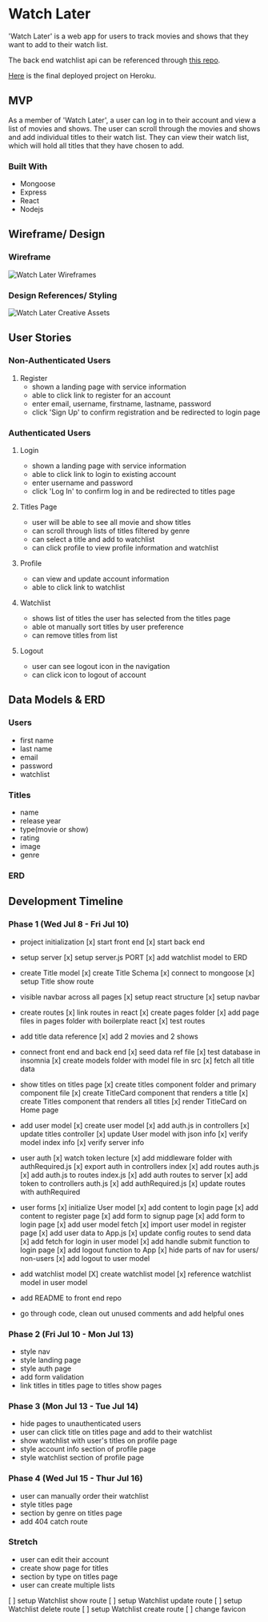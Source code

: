 # Watch Later
'Watch Later' is a web app for users to track movies and shows that they want to add to their watch list.

The back end watchlist api can be referenced through [this repo](https://git.generalassemb.ly/colsonisaiah/watchlist-api).
<!-- TODO add link to final deployed project -->
[Here]() is the final deployed project on Heroku.



## MVP
As a member of 'Watch Later', a user can log in to their account and view a list of movies and shows. The user can scroll through the movies and shows and add individual titles to their watch list. They can view their watch list, which will hold all titles that they have chosen to add.

### Built With
* Mongoose
* Express
* React
* Nodejs



## Wireframe/ Design

### Wireframe
![Watch Later Wireframes]('/public/WL-wireframes.png')

### Design References/ Styling
![Watch Later Creative Assets]('/public/WL-creative-assets.png')



## User Stories

### Non-Authenticated Users
1. Register
    * shown a landing page with service information
    * able to click link to register for an account
    * enter email, username, firstname, lastname, password
    * click 'Sign Up' to confirm registration and be redirected to login page

### Authenticated Users
1. Login
    * shown a landing page with service information
    * able to click link to login to existing account
    * enter username and password
    * click 'Log In' to confirm log in and be redirected to titles page

2. Titles Page
    * user will be able to see all movie and show titles
    * can scroll through lists of titles filtered by genre
    * can select a title and add to watchlist
    * can click profile to view profile information and watchlist

3. Profile
    * can view and update account information
    * able to click link to watchlist

4. Watchlist
    * shows list of titles the user has selected from the titles page
    * able ot manually sort titles by user preference
    * can remove titles from list

5. Logout
    * user can see logout icon in the navigation
    * can click icon to logout of account



## Data Models & ERD

### Users
* first name
* last name
* email
* password
* watchlist

### Titles
* name
* release year
* type(movie or show)
* rating
* image
* genre

### ERD
<!-- TODO place image reference to ERD drawio -->



## Development Timeline

### Phase 1 (Wed Jul 8 - Fri Jul 10)
* project initialization
[x] start front end
[x] start back end
* setup server
[x] setup server.js PORT
[x] add watchlist model to ERD
* create Title model
[x] create Title Schema
[x] connect to mongoose
[x] setup Title show route
* visible navbar across all pages
[x] setup react structure
[x] setup navbar
* create routes
[x] link routes in react
[x] create pages folder
[x] add page files in pages folder with boilerplate react
[x] test routes
* add title data reference
[x] add 2 movies and 2 shows
* connect front end and back end
[x] seed data ref file
[x] test database in insomnia
[x] create models folder with model file in src
[x] fetch all title data
* show titles on titles page
[x] create titles component folder and primary component file
[x] create TitleCard component that renders a title
[x] create Titles component that renders all titles
[x] render TitleCard on Home page
* add user model
[x] create user model
[x] add auth.js in controllers
[x] update titles controller
[x] update User model with json info
[x] verify model index info
[x] verify server info
* user auth
[x] watch token lecture
[x] add middleware folder with authRequired.js
[x] export auth in controllers index
[x] add routes auth.js
[x] add auth.js to routes index.js
[x] add auth routes to server
[x] add token to controllers auth.js
[x] add authRequired.js
[x] update routes with authRequired
* user forms
[x] initialize User model
[x] add content to login page
[x] add content to register page
[x] add form to signup page
[x] add form to login page
[x] add user model fetch
[x] import user model in register page
[x] add user data to App.js
[x] update config routes to send data
[x] add fetch for login in user model
[x] add handle submit function to login page
[x] add logout function to App
[x] hide parts of nav for users/ non-users
[x] add logout to user model



* add watchlist model
[X] create watchlist model
[x] reference watchlist model in user model
* add README to front end repo
* go through code, clean out unused comments and add helpful ones





### Phase 2 (Fri Jul 10 - Mon Jul 13)
* style nav
* style landing page
* style auth page
* add form validation
* link titles in titles page to titles show pages

### Phase 3 (Mon Jul 13 - Tue Jul 14)
* hide pages to unauthenticated users
* user can click title on titles page and add to their watchlist
* show watchlist with user's titles on profile page
* style account info section of profile page
* style watchlist section of profile page

### Phase 4 (Wed Jul 15 - Thur Jul 16)
* user can manually order their watchlist
* style titles page
* section by genre on titles page
* add 404 catch route

### Stretch
* user can edit their account
* create show page for titles
* section by type on titles page
* user can create multiple lists

[ ] setup Watchlist show route
[ ] setup Watchlist update route
[ ] setup Watchlist delete route
[ ] setup Watchlist create route
[ ] change favicon

<!-- Here is the link for github README markdown https://guides.github.com/features/mastering-markdown/ -->
